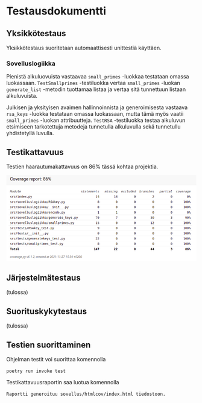 # Testausdokumentti

## Yksikkötestaus

Yksikkötestaus suoritetaan automaattisesti unittestiä käyttäen.

### Sovelluslogiikka

Pienistä alkuluovuista vastaavaa `small_primes` -luokkaa testataan omassa luokassaan. `TestSmallprimes` -testiluokka vertaa `small_primes` -luokan `generate_list` -metodin tuottamaa listaa ja vertaa sitä tunnettuun listaan alkuluvuista.

Julkisen ja yksityisen avaimen hallinnoinnista ja generoimisesta vastaava `rsa_keys` -luokka testataan omassa luokassaan, mutta tämä myös vaatii `small_primes` -luokan attribuutteja. `TestRSA` -testiluokka testaa alkuluvun etsimiseen tarkotettuja metodeja tunnetulla alkuluvulla sekä tunnetullu yhdistetyllä luvulla.

## Testikattavuus

Testien haarautumakattavuus on 86% tässä kohtaa projektia.

![coverage](https://github.com/ItsTuukka/RSA-salaus_tiralabra/blob/master/dokumentaatio/kuvat/new_testcoverage.png)

## Järjestelmätestaus

(tulossa)

## Suorituskykytestaus

(tulossa)

## Testien suorittaminen

Ohjelman testit voi suorittaa komennolla

```
poetry run invoke test
```

Testikattavuusraportin saa luotua komennolla 

```
Raportti generoituu sovellus/htmlcov/index.html tiedostoon.

